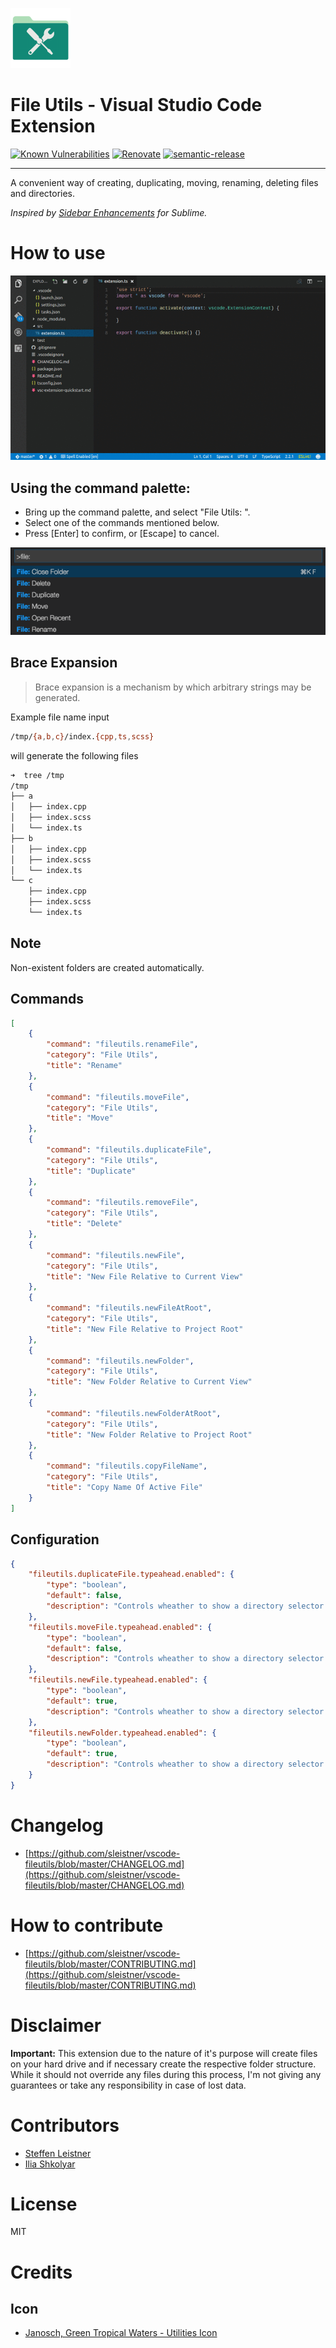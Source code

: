 ![icon](images/icon-96x96.png)

# File Utils - Visual Studio Code Extension

[![Known Vulnerabilities](https://snyk.io/test/github/sleistner/vscode-fileutils/badge.svg)](https://snyk.io/test/github/sleistner/vscode-fileutils)
[![Renovate](https://img.shields.io/badge/renovate-enabled-brightgreen.svg)](https://renovatebot.com)
[![semantic-release](https://img.shields.io/badge/%20%20%F0%9F%93%A6%F0%9F%9A%80-semantic--release-e10079.svg)](https://github.com/semantic-release/semantic-release)

---

A convenient way of creating, duplicating, moving, renaming, deleting files and directories.

_Inspired by [Sidebar Enhancements](https://github.com/titoBouzout/SideBarEnhancements) for Sublime._

# How to use

![demo](images/demo.gif)

## Using the command palette:

-   Bring up the command palette, and select "File Utils: ".
-   Select one of the commands mentioned below.
-   Press [Enter] to confirm, or [Escape] to cancel.

![howto](images/howto.png)

## Brace Expansion

> Brace expansion is a mechanism by which arbitrary strings may be generated.

Example file name input

```bash
/tmp/{a,b,c}/index.{cpp,ts,scss}
```

will generate the following files

```bash
➜  tree /tmp
/tmp
├── a
│   ├── index.cpp
│   ├── index.scss
│   └── index.ts
├── b
│   ├── index.cpp
│   ├── index.scss
│   └── index.ts
└── c
    ├── index.cpp
    ├── index.scss
    └── index.ts
```

## Note

Non-existent folders are created automatically.

## Commands

```json
[
    {
        "command": "fileutils.renameFile",
        "category": "File Utils",
        "title": "Rename"
    },
    {
        "command": "fileutils.moveFile",
        "category": "File Utils",
        "title": "Move"
    },
    {
        "command": "fileutils.duplicateFile",
        "category": "File Utils",
        "title": "Duplicate"
    },
    {
        "command": "fileutils.removeFile",
        "category": "File Utils",
        "title": "Delete"
    },
    {
        "command": "fileutils.newFile",
        "category": "File Utils",
        "title": "New File Relative to Current View"
    },
    {
        "command": "fileutils.newFileAtRoot",
        "category": "File Utils",
        "title": "New File Relative to Project Root"
    },
    {
        "command": "fileutils.newFolder",
        "category": "File Utils",
        "title": "New Folder Relative to Current View"
    },
    {
        "command": "fileutils.newFolderAtRoot",
        "category": "File Utils",
        "title": "New Folder Relative to Project Root"
    },
    {
        "command": "fileutils.copyFileName",
        "category": "File Utils",
        "title": "Copy Name Of Active File"
    }
]
```

## Configuration

```json
{
    "fileutils.duplicateFile.typeahead.enabled": {
        "type": "boolean",
        "default": false,
        "description": "Controls wheather to show a directory selector for duplicate file command."
    },
    "fileutils.moveFile.typeahead.enabled": {
        "type": "boolean",
        "default": false,
        "description": "Controls wheather to show a directory selector for move file command."
    },
    "fileutils.newFile.typeahead.enabled": {
        "type": "boolean",
        "default": true,
        "description": "Controls wheather to show a directory selector for new file command."
    },
    "fileutils.newFolder.typeahead.enabled": {
        "type": "boolean",
        "default": true,
        "description": "Controls wheather to show a directory selector for new folder command."
    }
}
```

# Changelog

-   [https://github.com/sleistner/vscode-fileutils/blob/master/CHANGELOG.md](https://github.com/sleistner/vscode-fileutils/blob/master/CHANGELOG.md)

# How to contribute

-   [https://github.com/sleistner/vscode-fileutils/blob/master/CONTRIBUTING.md](https://github.com/sleistner/vscode-fileutils/blob/master/CONTRIBUTING.md)

# Disclaimer

**Important:** This extension due to the nature of it's purpose will create
files on your hard drive and if necessary create the respective folder structure.
While it should not override any files during this process, I'm not giving any guarantees
or take any responsibility in case of lost data.

# Contributors

-   [Steffen Leistner](https://github.com/sleistner)
-   [Ilia Shkolyar](https://github.com/iliashkolyar)

# License

MIT

# Credits

## Icon

-   [Janosch, Green Tropical Waters - Utilities Icon](https://iconarchive.com/show/tropical-waters-folders-icons-by-janosch500/Utilities-icon.html)
